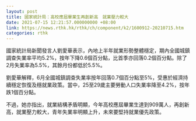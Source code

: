 ```yaml
---
layout: post
title: 國家統計局：高校應屆畢業生再創新高　就業壓力較大
date: 2021-07-15 12:21:57.000000000 +08:00
link: https://news.rthk.hk/rthk/ch/component/k2/1600912-20210715.htm
categories: rthk
---
```


國家統計局新聞發言人劉愛華表示，內地上半年就業形勢整體穩定，期內全國城鎮調查失業率平均5.2%，按年下降0.6個百分點，比首季亦回落0.2個百分點。除了2月失業率為5.5%，其餘月份都低於5.5%。

劉愛華解釋，6月全國城鎮調查失業率按年回落0.7個百分點至5%，受惠於經濟持續穩定恢復及穩就業政策。當中，25至29歲主要勞動人口失業率降至4.2%，按年跌1個百分點。

不過，她亦指出，就業結構矛盾明顯，今年高校應屆畢業生達到909萬人，再創新高，就業壓力較大，青年失業率明顯上升，未來要堅持就業優先政策。
